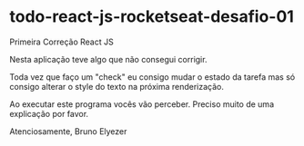 # todo-react-js-rocketseat-desafio-01
Primeira Correção React JS


Nesta aplicação teve algo que não consegui corrigir.

Toda vez que faço um  "check" eu consigo mudar o estado da tarefa mas só consigo alterar o style do texto na próxima renderização.

Ao executar este programa vocês vão perceber. Preciso muito de uma explicação por favor.

Atenciosamente, Bruno Elyezer
